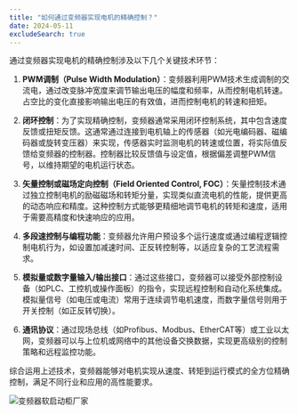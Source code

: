 ```yaml
---
title: "如何通过变频器实现电机的精确控制？"
date: 2024-05-11
excludeSearch: true
---
```

通过变频器实现电机的精确控制涉及以下几个关键技术环节：

1. **PWM调制（Pulse Width Modulation）**：变频器利用PWM技术生成调制的交流电，通过改变脉冲宽度来调节输出电压的幅度和频率，从而控制电机转速。占空比的变化直接影响输出电压的有效值，进而控制电机的转速和扭矩。

2. **闭环控制**：为了实现精确控制，变频器通常采用闭环控制系统，其中包含速度反馈或扭矩反馈。这通常通过连接到电机轴上的传感器（如光电编码器、磁编码器或旋转变压器）来实现，传感器实时监测电机的转速或位置，将实际值反馈给变频器的控制器。控制器比较反馈值与设定值，根据偏差调整PWM信号，以维持期望的电机运行状态。

3. **矢量控制或磁场定向控制（Field Oriented Control, FOC）**：矢量控制技术通过独立控制电机的励磁磁场和转矩分量，实现类似直流电机的性能，提供更高的动态响应和精度。这种控制方式能够更精细地调节电机的转矩和速度，适用于需要高精度和快速响应的应用。

4. **多段速控制与编程功能**：变频器允许用户预设多个运行速度或通过编程逻辑控制电机行为，如设置加减速时间、正反转控制等，以适应复杂的工艺流程需求。

5. **模拟量或数字量输入/输出接口**：通过这些接口，变频器可以接受外部控制设备（如PLC、工控机或操作面板）的指令，实现远程控制和自动化系统集成。模拟量信号（如电压或电流）常用于连续调节电机速度，而数字量信号则用于开关控制（如正反转切换）。

6. **通讯协议**：通过现场总线（如Profibus、Modbus、EtherCAT等）或工业以太网，变频器可以与上位机或网络中的其他设备交换数据，实现更高级别的控制策略和远程监控功能。

综合运用上述技术，变频器能够对电机实现从速度、转矩到运行模式的全方位精确控制，满足不同行业和应用的高性能要求。

![变频器软启动柜厂家](/images/01.jpg "变频器软启动柜厂家")
